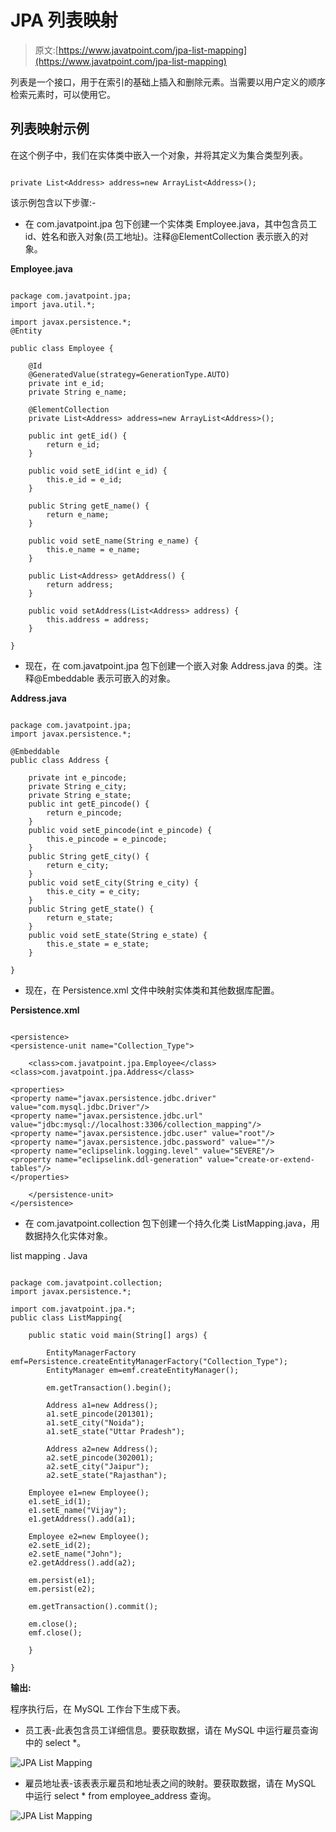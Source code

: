 # JPA 列表映射

> 原文:[https://www.javatpoint.com/jpa-list-mapping](https://www.javatpoint.com/jpa-list-mapping)

列表是一个接口，用于在索引的基础上插入和删除元素。当需要以用户定义的顺序检索元素时，可以使用它。

## 列表映射示例

在这个例子中，我们在实体类中嵌入一个对象，并将其定义为集合类型列表。

```

private List<Address> address=new ArrayList<Address>();

```

该示例包含以下步骤:-

*   在 com.javatpoint.jpa 包下创建一个实体类 Employee.java，其中包含员工 id、姓名和嵌入对象(员工地址)。注释@ElementCollection 表示嵌入的对象。

**Employee.java**

```

package com.javatpoint.jpa;
import java.util.*;

import javax.persistence.*;
@Entity

public class Employee {

	@Id
	@GeneratedValue(strategy=GenerationType.AUTO)
	private int e_id;
	private String e_name;

	@ElementCollection
	private List<Address> address=new ArrayList<Address>();

	public int getE_id() {
		return e_id;
	}

	public void setE_id(int e_id) {
		this.e_id = e_id;
	}

	public String getE_name() {
		return e_name;
	}

	public void setE_name(String e_name) {
		this.e_name = e_name;
	}

	public List<Address> getAddress() {
		return address;
	}

	public void setAddress(List<Address> address) {
		this.address = address;
	}

}

```

*   现在，在 com.javatpoint.jpa 包下创建一个嵌入对象 Address.java 的类。注释@Embeddable 表示可嵌入的对象。

**Address.java**

```

package com.javatpoint.jpa;
import javax.persistence.*;

@Embeddable
public class Address {

	private int e_pincode;
	private String e_city;
	private String e_state;
	public int getE_pincode() {
		return e_pincode;
	}
	public void setE_pincode(int e_pincode) {
		this.e_pincode = e_pincode;
	}
	public String getE_city() {
		return e_city;
	}
	public void setE_city(String e_city) {
		this.e_city = e_city;
	}
	public String getE_state() {
		return e_state;
	}
	public void setE_state(String e_state) {
		this.e_state = e_state;
	}

}

```

*   现在，在 Persistence.xml 文件中映射实体类和其他数据库配置。

**Persistence.xml**

```

<persistence>
<persistence-unit name="Collection_Type">

	<class>com.javatpoint.jpa.Employee</class>
<class>com.javatpoint.jpa.Address</class>

<properties>
<property name="javax.persistence.jdbc.driver" value="com.mysql.jdbc.Driver"/>
<property name="javax.persistence.jdbc.url" value="jdbc:mysql://localhost:3306/collection_mapping"/>
<property name="javax.persistence.jdbc.user" value="root"/>
<property name="javax.persistence.jdbc.password" value=""/>
<property name="eclipselink.logging.level" value="SEVERE"/>
<property name="eclipselink.ddl-generation" value="create-or-extend-tables"/>
</properties>

	</persistence-unit>
</persistence>

```

*   在 com.javatpoint.collection 包下创建一个持久化类 ListMapping.java，用数据持久化实体对象。

list mapping . Java

```

package com.javatpoint.collection;
import javax.persistence.*;

import com.javatpoint.jpa.*;
public class ListMapping{

	public static void main(String[] args) {

		EntityManagerFactory emf=Persistence.createEntityManagerFactory("Collection_Type");
		EntityManager em=emf.createEntityManager();

		em.getTransaction().begin();

		Address a1=new Address();
		a1.setE_pincode(201301);
		a1.setE_city("Noida");
		a1.setE_state("Uttar Pradesh");

		Address a2=new Address();
		a2.setE_pincode(302001);
		a2.setE_city("Jaipur");
		a2.setE_state("Rajasthan");

	Employee e1=new Employee();
	e1.setE_id(1);
	e1.setE_name("Vijay");
	e1.getAddress().add(a1);

	Employee e2=new Employee();
	e2.setE_id(2);
	e2.setE_name("John");
	e2.getAddress().add(a2);

	em.persist(e1);
	em.persist(e2);

	em.getTransaction().commit();

	em.close();
	emf.close();

	}

}

```

**输出:**

程序执行后，在 MySQL 工作台下生成下表。

*   员工表-此表包含员工详细信息。要获取数据，请在 MySQL 中运行雇员查询中的 select *。

![JPA List Mapping](../Images/b6328b6a89b3a0cd87e5339cad64734b.png)

*   雇员地址表-该表表示雇员和地址表之间的映射。要获取数据，请在 MySQL 中运行 select * from employee_address 查询。

![JPA List Mapping](../Images/e62f61e453e1daa4b2c1215a9454c221.png)